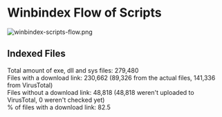 # Winbindex Flow of Scripts

![winbindex-scripts-flow.png](winbindex-scripts-flow.png)

## Indexed Files

<!--FileStats-->
Total amount of exe, dll and sys files: 279,480  
Files with a download link: 230,662 (89,326 from the actual files, 141,336 from VirusTotal)  
Files without a download link: 48,818 (48,818 weren't uploaded to VirusTotal, 0 weren't checked yet)  
% of files with a download link: 82.5  
<!--/FileStats-->
